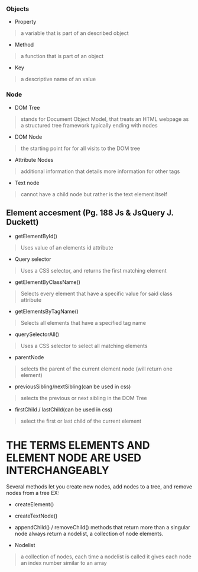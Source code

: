 ### Objects

- Property
> a variable that is part of an described object

- Method
> a function that is part of an object

- Key
> a descriptive name of an value

### Node

- DOM Tree 
> stands for Document Object Model, that treats an HTML webpage as a structured tree framework typically ending with nodes

- DOM Node
> the starting point for for all visits to the DOM tree

- Attribute Nodes
> additional information that details more information for other tags

- Text node
> cannot have a child node but rather is the text element itself

## Element accesment (Pg. 188 Js & JsQuery J. Duckett)

- getElementById()
> Uses value  of an elements id attribute

- Query selector
> Uses a CSS selector, and returns the first matching element

- getElementByClassName()
> Selects every element that have a specific value for said class attribute

- getElementsByTagName()
> Selects all elements that have a specified tag name

- querySelectorAll()
> Uses a CSS selector to select all matching elements

- parentNode
> selects the parent of the current element node (will return one element)

- previousSibling/nextSibling(can be used in css)
> selects the previous or next sibling in the DOM Tree

- firstChild / lastChild(can be used in css)
> select the first or last child of the current element

# THE TERMS ELEMENTS AND ELEMENT NODE ARE USED INTERCHANGEABLY

Several methods let you create new nodes, add nodes to a tree, and remove nodes from a tree EX:
- createElement()
- createTextNode()
- appendChild() / removeChild()
methods that return more than a singular node always return a nodelist, a collection of node elements.

- Nodelist
> a collection of nodes, each time a nodelist is called it gives each node an index number similar to an array


